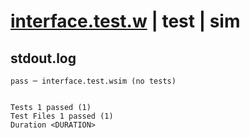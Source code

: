 # [interface.test.w](../../../../../examples/tests/valid/interface.test.w) | test | sim

## stdout.log
```log
pass ─ interface.test.wsim (no tests)
 
 
Tests 1 passed (1)
Test Files 1 passed (1)
Duration <DURATION>
```

